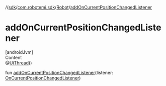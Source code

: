 //[sdk](../../../index.md)/[com.robotemi.sdk](../index.md)/[Robot](index.md)/[addOnCurrentPositionChangedListener](add-on-current-position-changed-listener.md)



# addOnCurrentPositionChangedListener  
[androidJvm]  
Content  
@[UiThread](https://developer.android.com/reference/kotlin/androidx/annotation/UiThread.html)()  
  
fun [addOnCurrentPositionChangedListener](add-on-current-position-changed-listener.md)(listener: [OnCurrentPositionChangedListener](../../com.robotemi.sdk.navigation.listener/-on-current-position-changed-listener/index.md))  



